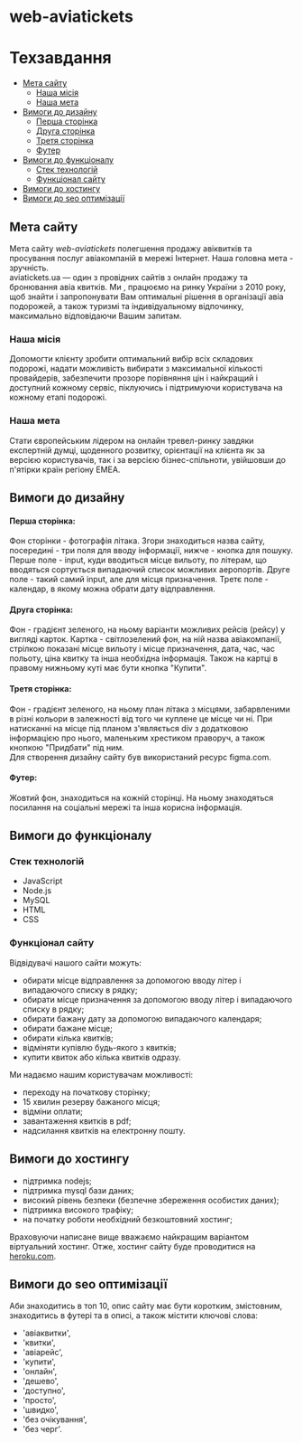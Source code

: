 # web-aviatickets
# Техзавдання #
- [Мета сайту](#мета-сайту)  
  - [Наша місія](#наша-місія)
  - [Наша мета](#наша-мета)
- [Вимоги до дизайну](#вимоги-до-дизайну)
  - [Перша сторінка](#перша-сторінка)
  - [Друга сторінка](#друга-сторінка)
  - [Третя сторінка](#третя-сторінка)
  - [Футер](#футер)
- [Вимоги до функціоналу](#вимоги-до-функціоналу)
  - [Стек технологій](#стек-технологій)
  - [Функціонал сайту](#функціонал-сайту)
- [Вимоги до хостингу](#вимоги-до-хостингу)
- [Вимоги до seo оптимізації](#вимоги-до-seo-оптимізації)

## Мета сайту ##
Мета сайту *web-aviatickets* полегшення продажу авіквитків та просування послуг авіакомпаній в мережі Інтернет. 
Наша головна мета - зручність.  
aviatickets.ua — один з провідних сайтів з онлайн продажу та бронювання авіа квитків. Ми , працюємо на ринку України з 2010 року, щоб знайти і запропонувати Вам оптимальні рішення в організації авіа подорожей, а також туризмі та індивідуальному відпочинку, максимально відповідаючи Вашим запитам.  
### Наша місія ###
Допомогти клієнту зробити оптимальний вибір всіх складових подорожі, надати можливість вибирати з максимальної кількості провайдерів, забезпечити прозоре порівняння цін і найкращий і доступний кожному сервіс, піклуючись і підтримуючи користувача на кожному етапі подорожі.  
### Наша мета ###
Стати європейським лідером на онлайн тревел-ринку завдяки експертній думці, щоденного розвитку, орієнтації на клієнта як за версією користувачів, так і за версією бізнес-спільноти, увійшовши до п'ятірки країн регіону ЕМЕА.

## Вимоги до дизайну ##
#### Перша сторінка: ####
Фон сторінки - фотографія літака. Згори знаходиться назва сайту, посередині - три поля для вводу інформації, нижче - кнопка для пошуку. Перше поле - input, куди вводиться місце вильоту, по літерам, що вводяться сортується випадаючий список можливих аеропортів. Друге поле - такий самий input, але для місця призначення. Третє поле - календар, в якому можна обрати дату відправлення.  
#### Друга сторінка: #### 
Фон - градієнт зеленого, на ньому варіанти можливих рейсів (рейсу) у вигляді карток. Картка - світлозелений фон, на ній назва авіакомпанії, стрілкою показані місце вильоту і місце призначення, дата, час, час польоту, ціна квитку та інша необхідна інформація. Також на картці в правому нижньому куті має бути кнопка "Купити".  
#### Третя сторінка: ####
Фон - градієнт зеленого, на ньому план літака з місцями, забарвленими в різні кольори в залежності від того чи куплене це місце чи ні. При натисканні на місце під планом з'являється div з додатковою інформацією про нього, маленьким хрестиком праворуч, а також кнопкою "Придбати" під ним.  
Для створення дизайну сайту був використаний ресурс figma.com.  
#### Футер: ####
Жовтий фон, знаходиться на кожній сторінці. На ньому знаходяться посилання на соціальні мережі та інша корисна інформація.
## Вимоги до функціоналу ##
### Стек технологій ###
- JavaScript
- Node.js
- MySQL  
- HTML  
- CSS
### Функціонал сайту ###
Відвідувачі нашого сайти можуть:  
- обирати місце відправлення за допомогою вводу літер і випадаючого списку в рядку;
- обирати місце призначення за допомогою вводу літер і випадаючого списку в рядку;
- обирати бажану дату за допомогою випадаючого календаря;
- обирати бажане місце;
- обирати кілька квитків;
- відміняти купівлю будь-якого з квитків;
- купити квиток або кілька квитків одразу.   
 
Ми надаємо нашим користувачам можливості:
- переходу на початкову сторінку;
- 15 хвилин резерву бажаного місця;
- відміни оплати;
- завантаження квитків в pdf;
- надсилання квитків на електронну пошту.
## Вимоги до хостингу ##
- підтримка nodejs;
- підтримка mysql бази даних;
- високий рівень безпеки (безпечне збереження особистих даних);
- підтримка високого трафіку;
- на початку роботи необхідний безкоштовний хостинг;    

Враховуючи написане вище вважаємо найкращим варіантом віртуальний хостинг. Отже, хостинг сайту буде проводитися на [heroku.com](https://www.heroku.com/).  
## Вимоги до seo оптимізації ##
Аби знаходитись в топ 10, опис сайту має бути коротким, змістовним, знаходитись в футері та в описі, а також містити ключові слова:
- 'авіаквитки',  
- 'квитки',  
- 'авіарейс',  
- 'купити',  
- 'онлайн',
- 'дешево',
- 'доступно',
- 'просто',
- 'швидко',
- 'без очікування',
- 'без черг'.
